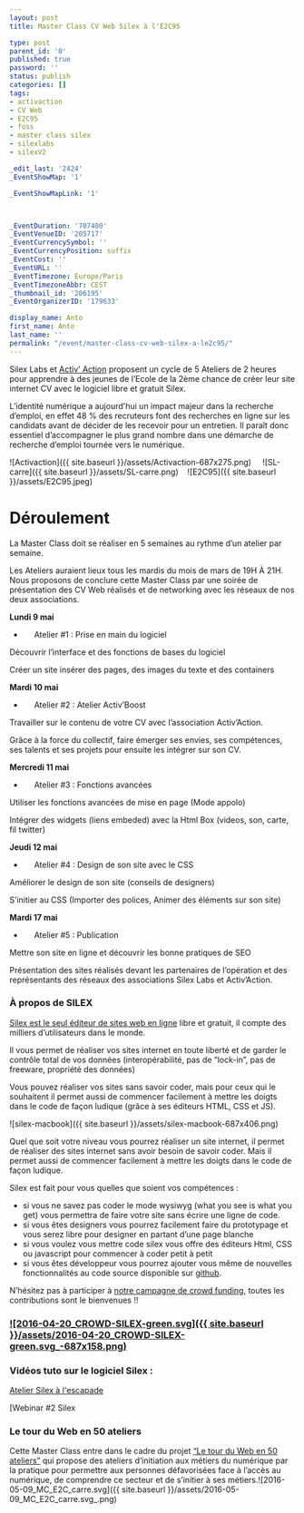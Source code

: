 ```yaml
---
layout: post
title: Master Class CV Web Silex à l'E2C95

type: post
parent_id: '0'
published: true
password: ''
status: publish
categories: []
tags:
- activaction
- CV Web
- E2C95
- foss
- master class silex
- silexlabs
- silexV2

_edit_last: '2424'
_EventShowMap: '1'

_EventShowMapLink: '1'



_EventDuration: '707400'
_EventVenueID: '205717'
_EventCurrencySymbol: ''
_EventCurrencyPosition: suffix
_EventCost: ''
_EventURL: ''
_EventTimezone: Europe/Paris
_EventTimezoneAbbr: CEST
_thumbnail_id: '206195'
_EventOrganizerID: '179633'

display_name: Anto
first_name: Anto
last_name: ''
permalink: "/event/master-class-cv-web-silex-a-le2c95/"
---
```


Silex Labs et [Activ’ Action](http://www.activaction.org/) proposent un cycle de 5 Ateliers de 2 heures pour apprendre à des jeunes de l’Ecole de la 2ème chance de créer leur site internet CV avec le logiciel libre et gratuit Silex.

L’identité numérique a aujourd'hui un impact majeur dans la recherche d’emploi, en effet 48 % des recruteurs font des recherches en ligne sur les candidats avant de décider de les recevoir pour un entretien. Il paraît donc essentiel d’accompagner le plus grand nombre dans une démarche de recherche d’emploi tournée vers le numérique.



![Activaction]({{ site.baseurl }}/assets/Activaction-687x275.png)     ![SL-carre]({{ site.baseurl }}/assets/SL-carre.png)    ![E2C95]({{ site.baseurl }}/assets/E2C95.jpeg)

**Déroulement**
===============

La Master Class doit se réaliser en 5 semaines au rythme d’un atelier par semaine.

Les Ateliers auraient lieux tous les mardis du mois de mars de 19H À 21H. Nous proposons de conclure cette Master Class par une soirée de présentation des CV Web réalisés et de networking avec les réseaux de nos deux associations.

**Lundi 9 mai**

*        Atelier #1
: Prise en main du logiciel

Découvrir l’interface et des fonctions de bases du logiciel

Créer un site insérer des pages, des images du texte et des containers

**Mardi 10 mai**

*        Atelier #2
: Atelier Activ’Boost

Travailler sur le contenu de votre CV avec l’association Activ’Action.

Grâce à la force du collectif, faire émerger ses envies, ses compétences, ses talents et ses projets pour ensuite les intégrer sur son CV.

**Mercredi 11 mai**

*        Atelier #3
: Fonctions avancées

Utiliser les fonctions avancées de mise en page (Mode appolo)

Intégrer des widgets (liens embeded) avec la Html Box (videos, son, carte, fil twitter)

**Jeudi 12 mai**

*        Atelier #4
: Design de son site avec le CSS

Améliorer le design de son site (conseils de designers)

S’initier au CSS (Importer des polices, Animer des éléments sur son site)

**Mardi 17 mai**

*        Atelier #5
: Publication

Mettre son site en ligne et découvrir les bonne pratiques de SEO



Présentation des sites réalisés devant les partenaires de l’opération et des représentants des réseaux des associations Silex Labs et Activ’Action.

### **À propos de SILEX**

[Silex est le seul éditeur de sites web en ligne](http://www.silex.me/) libre et gratuit, il compte des milliers d’utilisateurs dans le monde.

Il vous permet de réaliser vos sites internet en toute liberté et de garder le contrôle total de vos données (interopérabilité, pas de “lock-in”, pas de freeware, propriété des données)

Vous pouvez réaliser vos sites sans savoir coder, mais pour ceux qui le souhaitent il permet aussi de commencer facilement à mettre les doigts dans le code de façon ludique (grâce à ses éditeurs HTML, CSS et JS).

![silex-macbook]({{ site.baseurl }}/assets/silex-macbook-687x406.png)

Quel que soit votre niveau vous pourrez réaliser un site internet, il permet de réaliser des sites internet sans avoir besoin de savoir coder. Mais il permet aussi de commencer facilement à mettre les doigts dans le code de façon ludique.

Silex est fait pour vous quelles que soient vos compétences
: 
*   si vous ne savez pas coder le mode wysiwyg (what you see is what you get) vous permettra de faire votre site sans écrire une ligne de code.
*   si vous êtes designers vous pourrez facilement faire du prototypage et vous serez libre pour designer en partant d’une page blanche
*   si vous voulez vous mettre code silex vous offre des éditeurs Html, CSS ou javascript pour commencer à coder petit à petit
*   si vous êtes développeur vous pourrez ajouter vous même de nouvelles fonctionnalités au code source disponible sur [github](https://github.com/silexlabs/Silex).

N’hésitez pas à participer à [notre campagne de crowd funding](http://fr.ulule.com/silex-websitebuilder/), toutes les contributions sont le bienvenues !!

### [![2016-04-20_CROWD-SILEX-green.svg]({{ site.baseurl }}/assets/2016-04-20_CROWD-SILEX-green.svg_-687x158.png)](http://fr.ulule.com/silex-websitebuilder/)

### Vidéos tuto sur le logiciel Silex :

[Atelier Silex à l'escapade](https://www.silexlabs.org/compte-rendu-video-de-latelier-silex-a-lescapade/)



[Webinar #2 Silex


### **Le tour du Web en 50 ateliers**

Cette Master Class entre dans le cadre du projet [“Le tour du Web en 50 ateliers”](https://www.silexlabs.org/le-tour-du-web-en-50-ateliers-2/) qui propose des ateliers d’initiation aux métiers du numérique par la pratique pour permettre aux personnes défavorisées face à l’accès au numérique, de comprendre ce secteur et de s’initier à ses métiers.![2016-05-09_MC_E2C_carre.svg]({{ site.baseurl }}/assets/2016-05-09_MC_E2C_carre.svg_.png)